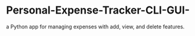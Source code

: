 # Personal-Expense-Tracker-CLI-GUI-
a Python app for managing expenses with add, view, and delete features.
